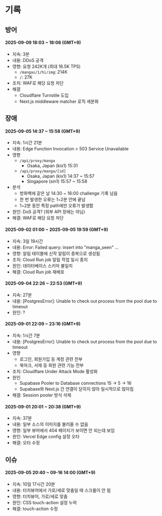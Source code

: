 # 기록

## 방어

#### 2025-09-09 18:03 ~ 18:06 (GMT+9)

- 지속: 3분
- 내용: DDoS 공격
- 영향: 요청 242K개 (최대 16.5K TPS)
  - `/mangas/1/hi/img`: 214K
  - `/`: 27K
- 조치: WAF로 해당 요청 차단
- 해결
  - Cloudflare Turnstile 도입
  - Next.js middleware matcher 로직 세분화

## 장애

#### 2025-09-05 14:37 ~ 15:58 (GMT+9)

- 지속: 1시간 21분
- 내용: Edge Function Invocation > 503 Service Unavailable
- 영향
  - `/api/proxy/manga`
    - Osaka, Japan (kix1) 15:31
  - `/api/proxy/manga/[id]`
    - Osaka, Japan (kix1) 14:37 ~ 15:57
    - Singapore (sin1) 15:57 ~ 15:58
- 분석
  - 방화벽에 같은 날 14:30 ~ 16:00 challenge 기록 남음
  - 한 번 발생한 오류는 1~2분 안에 끝남
  - 1~2분 동안 특정 path에만 오류가 발생함
- 원인: DoS 공격? (외부 API 장애는 아님)
- 해결: WAF로 해당 요청 차단

#### 2025-09-02 01:00 ~ 2025-09-05 19:59 (GMT+9)

- 지속: 3일 19시간
- 내용: Error: Failed query: insert into "manga_seen" ...
- 영향: 알림 테이블에 신작 알림이 중복으로 생성됨
- 조치: Cloud Run job 알림 작업 일시 중지
- 원인: 데이터베이스 스키마 불일치
- 해결: Cloud Run job 재배포

#### 2025-09-04 22:26 ~ 22:53 (GMT+9)

- 지속: 27분
- 내용: [PostgresError]: Unable to check out process from the pool due to timeout
- 원인: ?

#### 2025-09-01 22:09 ~ 23:16 (GMT+9)

- 지속: 1시간 7분
- 내용: [PostgresError]: Unable to check out process from the pool due to timeout
- 영향
  - 로그인, 회원가입 등 계정 관련 전부
  - 북마크, 서재 등 회원 관련 기능 전부
- 조치: Cloudflare Under Attack Mode 활성화
- 원인
  - Supabase Pooler to Database connections 15 -> 5 -> 16
  - Supabase와 Next.js 간 연결이 닫히지 않아 일시적으로 많아짐
- 해결: Session pooler 방식 삭제

#### 2025-09-01 20:01 ~ 20:38 (GMT+9)

- 지속: 37분
- 내용: 일부 소스의 이미지를 불러올 수 없음
- 영향: 일부 뷰어에서 404 페이지가 보이면 안 되는데 보임
- 원인: Vercel Edge config 설정 오타
- 해결: 오타 수정

## 이슈

#### 2025-09-05 20:40 ~ 09-16 14:00 (GMT+9)

- 지속: 10일 17시간 20분
- 내용: 터치뷰어에서 가로/세로 맞춤일 때 스크롤이 안 됨
- 영향: 터치뷰어, 가로/세로 맞춤
- 원인: CSS touch-action 설정 누락
- 해결: touch-action 수정
